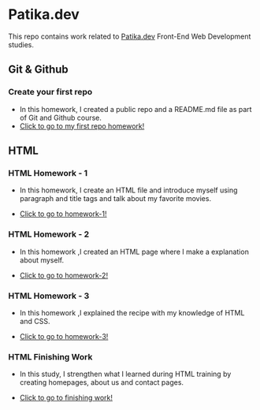 # Patika.dev

This repo contains work related to [Patika.dev](https://app.patika.dev/) Front-End Web Development studies.

## Git & Github

### Create your first repo

- In this homework, I created a public repo and a README.md file as part of Git and Github course.
- [Click to go to my first repo homework!](https://github.com/yarenkarakus/patika.dev/tree/main/kodluyoruz-ilk-repo)

## HTML

### HTML Homework - 1

- In this homework, I create an HTML file and introduce myself using paragraph and title tags and talk about my favorite movies.

- [Click to go to homework-1!](https://github.com/yarenkarakus/patika.dev/tree/master/html/homework-1)

### HTML Homework - 2

- In this homework ,I created an HTML page where I make a explanation about myself.

- [Click to go to homework-2!](https://github.com/yarenkarakus/patika.dev/tree/master/html/homework-2)

### HTML Homework - 3

- In this homework ,I explained the recipe with my knowledge of HTML and CSS.

- [Click to go to homework-3!](https://github.com/yarenkarakus/patika.dev/tree/master/html/homework-3)

### HTML Finishing Work

- In this study, I strengthen what I learned during HTML training by creating homepages, about us and contact pages.

- [Click to go to finishing work!](https://github.com/yarenkarakus/patika.dev/tree/master/html/finishing%20work)
